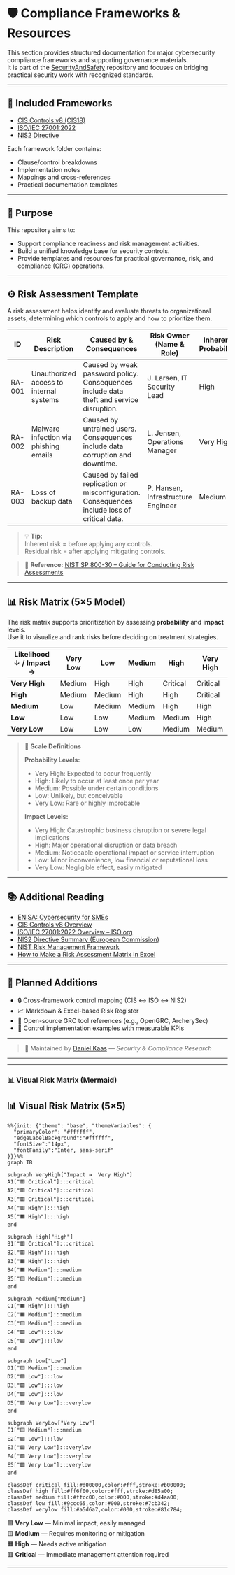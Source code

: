 # 🛡️ Compliance Frameworks & Resources

This section provides structured documentation for major cybersecurity compliance frameworks and supporting governance materials.  
It is part of the [SecurityAndSafety](https://github.com/Danielkaas94/SecurityAndSafety) repository and focuses on bridging practical security work with recognized standards.

---

## 🧩 Included Frameworks

- [CIS Controls v8 (CIS18)](./CIS18/)
- [ISO/IEC 27001:2022](./ISO27001/)
- [NIS2 Directive](./NIS2/)

Each framework folder contains:
- Clause/control breakdowns  
- Implementation notes  
- Mappings and cross-references  
- Practical documentation templates  

---

## 🎯 Purpose

This repository aims to:
- Support compliance readiness and risk management activities.
- Build a unified knowledge base for security controls.
- Provide templates and resources for practical governance, risk, and compliance (GRC) operations.

---

## ⚙️ Risk Assessment Template

A risk assessment helps identify and evaluate threats to organizational assets, determining which controls to apply and how to prioritize them.

| **ID** | **Risk Description** | **Caused by & Consequences** | **Risk Owner (Name & Role)** | **Inherent Probability** | **Inherent Impact** | **Inherent Risk Rating** | **Existing Controls** | **Residual Probability** | **Residual Impact** | **Residual Risk Rating** |
|:------:|----------------------|------------------------------|------------------------------|--------------------------|--------------------|--------------------------|-----------------------|--------------------------|--------------------|--------------------------|
| RA-001 | Unauthorized access to internal systems | Caused by weak password policy. Consequences include data theft and service disruption. | J. Larsen, IT Security Lead | High | High | **High** | MFA, password complexity enforced, lockout policy | Medium | Medium | **Medium** |
| RA-002 | Malware infection via phishing emails | Caused by untrained users. Consequences include data corruption and downtime. | L. Jensen, Operations Manager | Very High | Medium | **High** | Email filtering, awareness training | Medium | Low | **Low** |
| RA-003 | Loss of backup data | Caused by failed replication or misconfiguration. Consequences include loss of critical data. | P. Hansen, Infrastructure Engineer | Medium | Very High | **High** | Automated monitoring, offsite backup rotation | Low | Medium | **Medium** |

> 💡 **Tip:**  
> Inherent risk = before applying any controls.  
> Residual risk = after applying mitigating controls.

> 📎 **Reference:** [NIST SP 800-30 – Guide for Conducting Risk Assessments](https://csrc.nist.gov/publications/detail/sp/800-30/rev-1/final)

---

## 📊 Risk Matrix (5×5 Model)

The risk matrix supports prioritization by assessing **probability** and **impact** levels.  
Use it to visualize and rank risks before deciding on treatment strategies.

| **Likelihood ↓ / Impact →** | **Very Low** | **Low** | **Medium** | **High** | **Very High** |
|------------------------------|---------------|----------|-------------|-----------|----------------|
| **Very High** | Medium | High | High | Critical | Critical |
| **High** | Medium | Medium | High | High | Critical |
| **Medium** | Low | Medium | Medium | High | High |
| **Low** | Low | Low | Medium | Medium | High |
| **Very Low** | Low | Low | Low | Medium | Medium |

> 🎨 **Scale Definitions**
>
> **Probability Levels:**
> - Very High: Expected to occur frequently  
> - High: Likely to occur at least once per year  
> - Medium: Possible under certain conditions  
> - Low: Unlikely, but conceivable  
> - Very Low: Rare or highly improbable  
>
> **Impact Levels:**
> - Very High: Catastrophic business disruption or severe legal implications  
> - High: Major operational disruption or data breach  
> - Medium: Noticeable operational impact or service interruption  
> - Low: Minor inconvenience, low financial or reputational loss  
> - Very Low: Negligible effect, easily mitigated  

---

## 📚 Additional Reading

- [ENISA: Cybersecurity for SMEs](https://www.enisa.europa.eu/topics/csirt-cert-services/sme)
- [CIS Controls v8 Overview](https://www.cisecurity.org/controls/cis-controls-list)
- [ISO/IEC 27001:2022 Overview – ISO.org](https://www.iso.org/standard/82875.html)
- [NIS2 Directive Summary (European Commission)](https://digital-strategy.ec.europa.eu/en/policies/nis2-directive)
- [NIST Risk Management Framework](https://csrc.nist.gov/projects/risk-management)
- [How to Make a Risk Assessment Matrix in Excel](https://www.youtube.com/watch?v=KIS4L4kn0RM)

---

## 🧭 Planned Additions

- 🔒 Cross-framework control mapping (CIS ↔ ISO ↔ NIS2)  
- 📈 Markdown & Excel-based Risk Register  
- 🧰 Open-source GRC tool references (e.g., OpenGRC, ArcherySec)  
- 🧾 Control implementation examples with measurable KPIs  

---

> 📄 Maintained by [Daniel Kaas](https://github.com/Danielkaas94) — _Security & Compliance Research_

---
---

### 📊 **Visual Risk Matrix (Mermaid)**

## 📊 Visual Risk Matrix (5×5)

```mermaid
%%{init: {"theme": "base", "themeVariables": {
  "primaryColor": "#ffffff",
  "edgeLabelBackground":"#ffffff",
  "fontSize":"14px",
  "fontFamily":"Inter, sans-serif"
}}}%%
graph TB

subgraph VeryHigh["Impact →  Very High"]
A1["🟥 Critical"]:::critical
A2["🟥 Critical"]:::critical
A3["🟥 Critical"]:::critical
A4["🟥 High"]:::high
A5["🟧 High"]:::high
end

subgraph High["High"]
B1["🟥 Critical"]:::critical
B2["🟥 High"]:::high
B3["🟧 High"]:::high
B4["🟧 Medium"]:::medium
B5["🟨 Medium"]:::medium
end

subgraph Medium["Medium"]
C1["🟧 High"]:::high
C2["🟧 Medium"]:::medium
C3["🟨 Medium"]:::medium
C4["🟩 Low"]:::low
C5["🟩 Low"]:::low
end

subgraph Low["Low"]
D1["🟨 Medium"]:::medium
D2["🟩 Low"]:::low
D3["🟩 Low"]:::low
D4["🟩 Low"]:::low
D5["🟩 Very Low"]:::verylow
end

subgraph VeryLow["Very Low"]
E1["🟨 Medium"]:::medium
E2["🟩 Low"]:::low
E3["🟩 Very Low"]:::verylow
E4["🟩 Very Low"]:::verylow
E5["🟩 Very Low"]:::verylow
end

classDef critical fill:#d00000,color:#fff,stroke:#b00000;
classDef high fill:#ff6f00,color:#fff,stroke:#d85a00;
classDef medium fill:#ffcc00,color:#000,stroke:#d4aa00;
classDef low fill:#9ccc65,color:#000,stroke:#7cb342;
classDef verylow fill:#a5d6a7,color:#000,stroke:#81c784;

```

🟩 **Very Low** — Minimal impact, easily managed  
🟨 **Medium** — Requires monitoring or mitigation  
🟧 **High** — Needs active mitigation  
🟥 **Critical** — Immediate management attention required  

---
